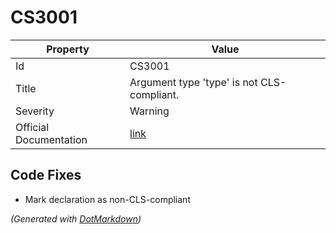 # CS3001

| Property               | Value                                                             |
| ---------------------- | ----------------------------------------------------------------- |
| Id                     | CS3001                                                            |
| Title                  | Argument type 'type' is not CLS\-compliant\.                      |
| Severity               | Warning                                                           |
| Official Documentation | [link](http://docs.microsoft.com/en-us/dotnet/csharp/misc/cs3001) |

## Code Fixes

* Mark declaration as non\-CLS\-compliant

*\(Generated with [DotMarkdown](http://github.com/JosefPihrt/DotMarkdown)\)*